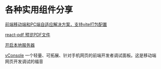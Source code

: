 # 各种实用组件分享

[前端移动端和PC端自适应解决方案，支持vite打包配置](./pxtorem.md)

[react-pdf 预览PDF文件](./react-pdf.md)

[开启本地服务器](./http-server.md)

[vConsole](https://github.com/Tencent/vConsole/blob/dev/README_CN.md) 一个轻量、可拓展、针对手机网页的前端开发者调试面板。这是移动端网页开发调试的福音